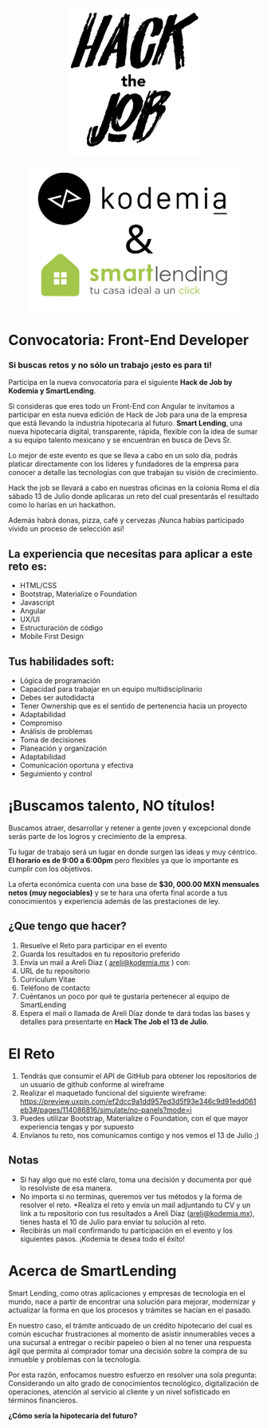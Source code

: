 <p align='center'>
  <img src='img/logo_htj.png' height='300' align='center'>
</p>

<p align='center'>
  <img src='img/hack-the-job-smart-lending.png' height='300' align='center'>
</p>

# Convocatoria: Front-End Developer

### **Si buscas retos y no sólo un trabajo ¡esto es para ti!**

Participa en la nueva convocatoria para el siguiente **Hack de Job by Kodemia y SmartLending**.

Si consideras que eres todo un Front-End con Angular te invitamos a participar en esta nueva edición de Hack de Job para una de la empresa que está llevando la industria hipotecaria al futuro. **Smart Lending**, una nueva hipotecaria digital, transparente, rápida, flexible con la idea de sumar a su equipo talento mexicano y se encuentran en busca de Devs Sr.

Lo mejor de este evento es que se lleva a cabo en un solo día, podrás platicar directamente con los líderes y fundadores de la empresa para conocer a detalle las tecnologías con que trabajan su visión de crecimiento.

Hack the job se llevará a cabo en nuestras oficinas en la colonia Roma el día sábado 13 de Julio donde aplicaras un reto del cual presentarás el resultado como lo harías en un hackathon.

Además habrá donas, pizza, café y cervezas ¡Nunca habías participado vivido un proceso de selección así!

## **La experiencia que necesitas para aplicar a este reto es:**

* HTML/CSS
* Bootstrap, Materialize o Foundation
* Javascript
* Angular
* UX/UI
* Estructuración de código
* Mobile First Design
 
## **Tus habilidades soft:**

* Lógica de programación
* Capacidad para trabajar en un equipo multidisciplinario
* Debes ser autodidacta
* Tener Ownership que es el sentido de pertenencia hacia un proyecto
* Adaptabilidad
* Compromiso
* Análisis de problemas
* Toma de decisiones
* Planeación y organización
* Adaptabilidad
* Comunicación oportuna y efectiva
* Seguimiento y control

# ¡Buscamos talento, NO títulos!

Buscamos atraer, desarrollar y retener a gente joven y excepcional donde serás parte de los logros y crecimiento de la empresa.

Tu lugar de trabajo será un lugar en donde surgen las ideas y muy céntrico. **El horario es de 9:00 a 6:00pm** pero flexibles ya que lo importante es cumplir con los objetivos.

La oferta económica cuenta con una base de **$30, 000.00 MXN mensuales netos (muy negociables)** y se te hara una oferta final acorde a tus conocimientos y experiencia además de las prestaciones de ley.

## ¿Que tengo que hacer?


1. Resuelve el Reto para participar en el evento
2. Guarda los resultados en tu repositorio preferido
3. Envía un mail a Areli Díaz ( areli@kodemia.mx ) con:
4. URL de tu repositorio
5. Curriculum Vitae
6. Teléfono de contacto
7. Cuéntanos un poco por qué te gustaría pertenecer al equipo de SmartLending
8. Espera el mail o llamada de Areli Díaz donde te dará todas las bases y detalles para presentarte en **Hack The Job el 13 de Julio**.

# El Reto

1. Tendrás que consumir el API de GitHub para obtener los repositorios de un usuario de github conforme al wireframe
2. Realizar el maquetado funcional del siguiente wireframe:  https://preview.uxpin.com/ef2dcc9a1dd957ed3d5f93e346c9d91edd061eb3#/pages/114086816/simulate/no-panels?mode=i
3. Puedes utilizar Bootstrap, Materialize o Foundation, con el que mayor experiencia tengas y por supuesto
4. Envíanos tu reto, nos comunicamos contigo y nos vemos el 13 de Julio ;)
 
## Notas

* Si hay algo que no esté claro, toma una decisión y documenta por qué lo resolviste de esa manera.
* No importa si no terminas, queremos ver tus métodos y la forma de resolver el reto. *Realiza el reto y envía un mail adjuntando tu CV y un link a tu repositorio con tus resultados a Areli Díaz (areli@kodemia.mx), tienes hasta el 10 de Julio para enviar tu solución al reto.
* Recibirás un mail confirmando tu participación en el evento y los siguientes pasos.
¡Kodemia te desea todo el éxito!

# Acerca de SmartLending

Smart Lending, como otras aplicaciones y empresas de tecnología en el mundo, nace a partir de encontrar una solución para mejorar, modernizar y actualizar la forma en que los procesos y trámites se hacían en el pasado.

En nuestro caso, el trámite anticuado de un crédito hipotecario del cual es común escuchar frustraciones al momento de asistir innumerables veces a una sucursal a entregar o recibir papeleo o bien al no tener una respuesta ágil que permita al comprador tomar una decisión sobre la compra de su inmueble y problemas con la tecnología.

Por esta razón, enfocamos nuestro esfuerzo en resolver una sola pregunta: Considerando un alto grado de conocimientos tecnológico, digitalización de operaciones, atención al servicio al cliente y un nivel sofisticado en términos financieros.

**¿Cómo sería la hipotecaria del futuro?**
